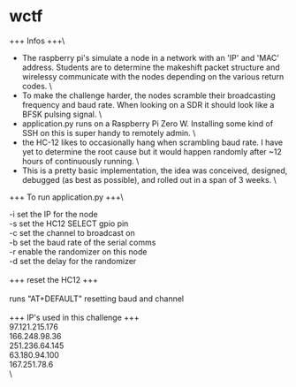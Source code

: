 # wctf

+++ Infos +++\
- The raspberry pi's simulate a node in a network with an 'IP' and 'MAC' address. Students are to determine the makeshift packet structure and wirelessy communicate with the nodes depending on the various return codes. \
- To make the challenge harder, the nodes scramble their broadcasting frequency and baud rate. When looking on a SDR it should look like a BFSK pulsing signal. \
- application.py runs on a Raspberry Pi Zero W. Installing some kind of SSH on this is super handy to remotely admin. \
- the HC-12 likes to occasionally hang when scrambling baud rate. I have yet to determine the root cause but it would happen randomly after ~12 hours of continuously running. \
- This is a pretty basic implementation, the idea was conceived, designed, debugged (as best as possible), and rolled out in a span of 3 weeks. \


+++ To run application.py +++\

-i set the IP for the node\
-s set the HC12 SELECT gpio pin\
-c set the channel to broadcast on\
-b set the baud rate of the serial comms\
-r enable the randomizer on this node\
-d set the delay for the randomizer\
\
+++ reset the HC12 +++\
\
runs "AT+DEFAULT" resetting baud and channel\
\
+++ IP's used in this challenge +++\
97.121.215.176\
166.248.98.36\
251.236.64.145\
63.180.94.100\
167.251.78.6\
\
